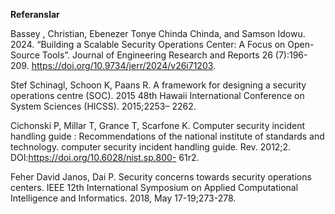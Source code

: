 **Referanslar**

Bassey , Christian, Ebenezer Tonye Chinda Chinda, and Samson Idowu. 2024. “Building a Scalable Security Operations Center: A Focus on Open-Source Tools”. Journal of Engineering Research and Reports 26 (7):196-209. https://doi.org/10.9734/jerr/2024/v26i71203.

Stef Schinagl, Schoon K, Paans R. A framework for designing a security operations centre (SOC). 2015 48th Hawaii International Conference on System Sciences (HICSS). 2015;2253– 2262.

Cichonski P, Millar T, Grance T, Scarfone K. Computer security incident handling guide : Recommendations of the national institute of standards and technology. computer security incident handling guide. Rev. 2012;2. DOI:https://doi.org/10.6028/nist.sp.800- 61r2.

Feher David Janos, Dai P. Security concerns towards security operations centers. IEEE 12th International Symposium on Applied Computational Intelligence and Informatics. 2018, May 17-19;273-278.
